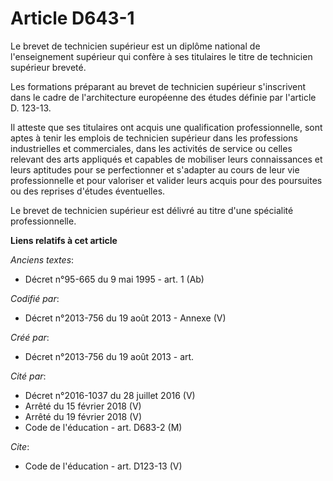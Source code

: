 # Article D643-1

Le brevet de technicien supérieur est un diplôme national de l'enseignement supérieur qui confère à ses titulaires le titre
de technicien supérieur breveté. 

Les formations préparant au brevet de technicien supérieur s'inscrivent dans le cadre de l'architecture européenne des études
définie par l'article D. 123-13. 

Il atteste que ses titulaires ont acquis une qualification professionnelle, sont aptes à tenir les emplois de technicien
supérieur dans les professions industrielles et commerciales, dans les activités de service ou celles relevant des arts
appliqués et capables de mobiliser leurs connaissances et leurs aptitudes pour se perfectionner et s'adapter au cours de leur
vie professionnelle et pour valoriser et valider leurs acquis pour des poursuites ou des reprises d'études éventuelles. 

Le brevet de technicien supérieur est délivré au titre d'une spécialité professionnelle.

**Liens relatifs à cet article**

_Anciens textes_:

  - Décret n°95-665 du 9 mai 1995 - art. 1 (Ab)

_Codifié par_:

  - Décret n°2013-756 du 19 août 2013 -  Annexe (V)

_Créé par_:

  - Décret n°2013-756 du 19 août 2013 - art.

_Cité par_:

  - Décret n°2016-1037 du 28 juillet 2016 (V)
  - Arrêté du 15 février 2018 (V)
  - Arrêté du 19 février 2018 (V)
  - Code de l'éducation - art. D683-2 (M)

_Cite_:

  - Code de l'éducation - art. D123-13 (V)
